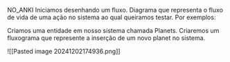 NO_ANKI
Iniciamos desenhando um fluxo. Diagrama que representa o fluxo de vida de uma ação no sistema ao qual queiramos testar. Por exemplos:

Criamos uma entidade em nosso sistema chamada Planets. Criaremos um fluxograma que represente a inserção de um novo planet no sistema.

![[Pasted image 20241202174936.png]]